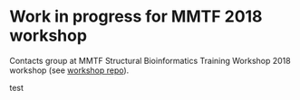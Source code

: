 # Work in progress for MMTF 2018 workshop 

Contacts group at MMTF Structural Bioinformatics Training Workshop 2018 workshop (see [workshop repo](https://github.com/sbl-sdsc/mmtf-workshop-2018)).



 test
